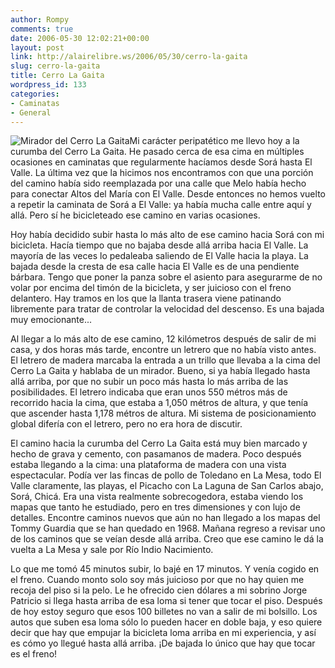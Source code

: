 ```yaml
---
author: Rompy
comments: true
date: 2006-05-30 12:02:21+00:00
layout: post
link: http://alairelibre.ws/2006/05/30/cerro-la-gaita
slug: cerro-la-gaita
title: Cerro La Gaita
wordpress_id: 133
categories:
- Caminatas
- General
---
```


![Mirador del Cerro La Gaita](http://alairelibre.ws/wp-content/uploads/2006/05/lagaita.jpg)Mi carácter peripatético me llevo hoy a la curumba del Cerro La Gaita. He pasado cerca de esa cima en múltiples ocasiones en caminatas que regularmente hacíamos desde Sorá hasta El Valle. La última vez que la hicimos nos encontramos  con que una porción del camino había sido reemplazada por una calle que Melo  había hecho para conectar Altos del María con El Valle. Desde entonces no hemos  vuelto a repetir la caminata de Sorá a El Valle: ya había mucha calle entre aquí  y allá. Pero sí he bicicleteado ese camino en varias ocasiones.

Hoy había decidido subir hasta lo más alto de ese camino hacia Sorá con mi bicicleta. Hacía tiempo que no bajaba desde allá arriba hacia El Valle. La mayoría  de las veces lo pedaleaba saliendo de El Valle hacia la playa. La bajada desde la  cresta de esa calle hacia El Valle es de una pendiente bárbara. Tengo que poner  la panza sobre el asiento para asegurarme de no volar por encima del timón de la  bicicleta, y ser juicioso con el freno delantero. Hay tramos en los que la llanta  trasera viene patinando libremente para tratar de controlar la velocidad del  descenso. Es una bajada muy emocionante...

Al llegar a lo más alto de ese camino, 12 kilómetros después de salir de mi  casa, y dos horas más tarde, encontre un letrero que no había visto antes. El  letrero de madera marcaba la entrada a un trillo que llevaba a la cima del Cerro  La Gaita y hablaba de un mirador. Bueno, si ya había llegado hasta allá arriba,  por que no subir un poco más hasta lo más arriba de las posibilidades. El letrero  indicaba que eran unos 550 métros más de recorrido hacia la cima, que estaba a 1,050  métros de altura, y que tenía que ascender hasta 1,178 métros de altura. Mi sistema de posicionamiento global difería con el letrero, pero no era hora de discutir.

El camino hacia la curumba del Cerro La Gaita está muy bien marcado y hecho de  grava y cemento, con pasamanos de madera. Poco después estaba llegando a la cima: una plataforma de madera con una vista espectacular. Podía ver las fincas de pollo  de Toledano en La Mesa, todo El Valle claramente, las playas, el Picacho con La  Laguna de San Carlos abajo, Sorá, Chicá. Era una vista realmente sobrecogedora,  estaba viendo los mapas que tanto he estudiado, pero en tres dimensiones y con lujo de detalles. Encontre caminos nuevos que aún no han llegado a los mapas del Tommy  Guardia que se han quedado en 1968. Mañana regreso a revisar uno de los caminos que  se veían desde allá arriba. Creo que ese camino le dá la vuelta a La Mesa y sale por  Río Indio Nacimiento.

Lo que me tomó 45 minutos subir, lo bajé en 17 minutos. Y venía cogido en el  freno. Cuando monto solo soy más juicioso por que no hay quien me recoja del piso  si la pelo. Le he ofrecido cien dólares a mi sobrino Jorge Patricio si llega hasta  arriba de esa loma si tener que tocar el piso. Después de hoy estoy seguro que esos 100 billetes no van a salir de mi bolsillo. Los autos que suben esa loma sólo lo  pueden hacer en doble baja, y eso quiere decir que hay que empujar la bicicleta  loma arriba en mi experiencia, y así es cómo yo llegué hasta allá arriba. ¡De  bajada lo único que hay que tocar es el freno!

